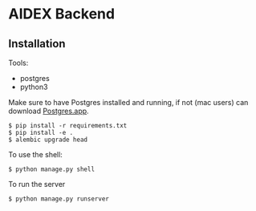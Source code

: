 # AIDEX Backend

## Installation

Tools:
* postgres
* python3


Make sure to have Postgres installed and running, if not (mac users) can download [Postgres.app](https://postgresapp.com).

```
$ pip install -r requirements.txt
$ pip install -e .
$ alembic upgrade head
```

To use the shell:

```
$ python manage.py shell
```

To run the server

```
$ python manage.py runserver
```
